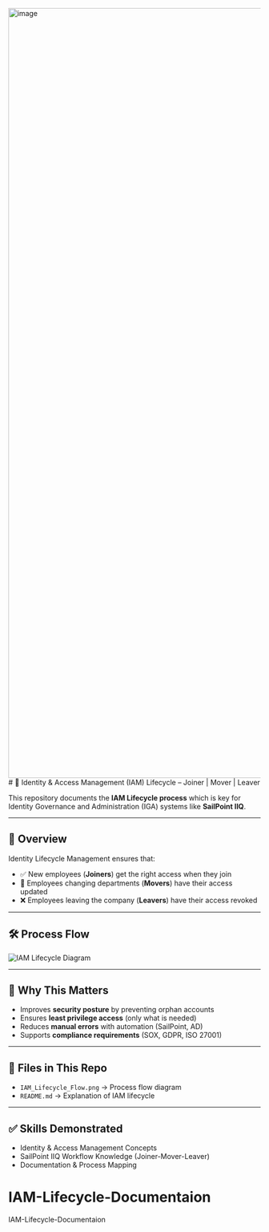 <img width="1024" height="1536" alt="image" src="https://github.com/user-attachments/assets/2b0f19fe-a635-48a7-aa34-614c37de82fe" /># 🔐 Identity & Access Management (IAM) Lifecycle – Joiner | Mover | Leaver  

This repository documents the **IAM Lifecycle process** which is key for Identity Governance and Administration (IGA) systems like **SailPoint IIQ**.  

---

## 📌 Overview  

Identity Lifecycle Management ensures that:  
- ✅ New employees (**Joiners**) get the right access when they join  
- 🔄 Employees changing departments (**Movers**) have their access updated  
- ❌ Employees leaving the company (**Leavers**) have their access revoked  

---

## 🛠️ Process Flow  

![IAM Lifecycle Diagram](<img width="1024" height="1536" alt="image" src="https://github.com/user-attachments/assets/67968f03-f3f6-49ca-aae2-6320a250500d" />
)

---

## 🎯 Why This Matters  

- Improves **security posture** by preventing orphan accounts  
- Ensures **least privilege access** (only what is needed)  
- Reduces **manual errors** with automation (SailPoint, AD)  
- Supports **compliance requirements** (SOX, GDPR, ISO 27001)

---

## 📂 Files in This Repo  

- `IAM_Lifecycle_Flow.png` → Process flow diagram  
- `README.md` → Explanation of IAM lifecycle  

---

## ✅ Skills Demonstrated  

- Identity & Access Management Concepts  
- SailPoint IIQ Workflow Knowledge (Joiner-Mover-Leaver)  
- Documentation & Process Mapping  
# IAM-Lifecycle-Documentaion
IAM-Lifecycle-Documentaion
